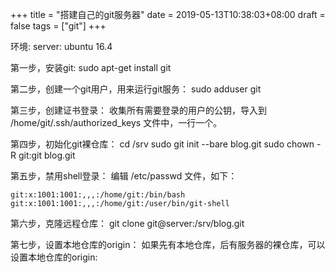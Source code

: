 +++
title = "搭建自己的git服务器"
date = 2019-05-13T10:38:03+08:00
draft = false
tags = ["git"]
+++

环境:
server: ubuntu 16.4

第一步，安装git:
sudo apt-get install git

第二步，创建一个git用户，用来运行git服务：
sudo adduser git

第三步，创建证书登录：
收集所有需要登录的用户的公钥，导入到 /home/git/.ssh/authorized_keys 文件中，一行一个。

第四步，初始化git裸仓库：
cd /srv
sudo git init --bare blog.git
sudo chown -R git:git blog.git

第五步，禁用shell登录：
编辑 /etc/passwd 文件，如下：
```passwd
git:x:1001:1001:,,,:/home/git:/bin/bash
git:x:1001:1001:,,,:/home/git:/user/bin/git-shell
```

第六步，克隆远程仓库：
git clone git@server:/srv/blog.git

第七步，设置本地仓库的origin：
如果先有本地仓库，后有服务器的裸仓库，可以设置本地仓库的origin:
